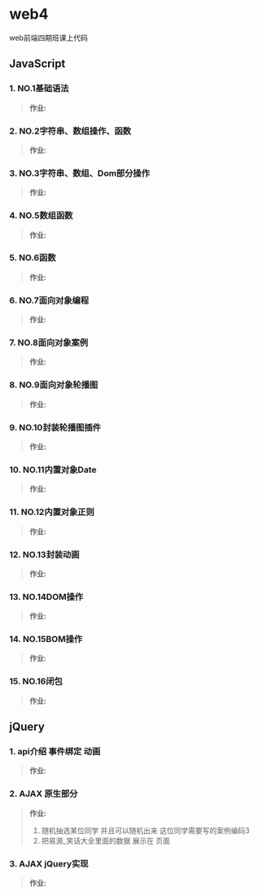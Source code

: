 # web4
web前端四期班课上代码


## JavaScript
### 1. NO.1基础语法

>**作业:**

### 2. NO.2字符串、数组操作、函数

>**作业:**

### 3. NO.3字符串、数组、Dom部分操作

>**作业:**

### 4. NO.5数组函数

>**作业:**

### 5. NO.6函数

>**作业:**

### 6. NO.7面向对象编程

>**作业:**

### 7. NO.8面向对象案例

>**作业:**

### 8. NO.9面向对象轮播图

>**作业:**

### 9. NO.10封装轮播图插件

>**作业:**

### 10. NO.11内置对象Date

>**作业:**

### 11. NO.12内置对象正则

>**作业:**

### 12. NO.13封装动画

>**作业:**

### 13. NO.14DOM操作

>**作业:**

### 14. NO.15BOM操作

>**作业:**

### 15. NO.16闭包

>**作业:**

## jQuery

### 1. api介绍 事件绑定 动画

>**作业:**

### 2. AJAX 原生部分

>**作业:**
>
>1. 随机抽选某位同学  并且可以随机出来  这位同学需要写的案例编码3
>2. 把易源_笑话大全里面的数据 展示在 页面

### 3. AJAX jQuery实现

>**作业:**



 